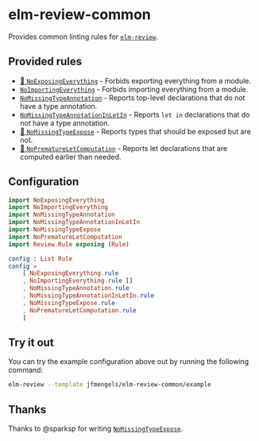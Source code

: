# elm-review-common

Provides common linting rules for [`elm-review`](https://package.elm-lang.org/packages/jfmengels/elm-review/latest/).


## Provided rules

- [🔧 `NoExposingEverything`](https://package.elm-lang.org/packages/jfmengels/elm-review-common/1.1.0/NoExposingEverything "Provides automatic fixes") - Forbids exporting everything from a module.
- [`NoImportingEverything`](https://package.elm-lang.org/packages/jfmengels/elm-review-common/1.1.0/NoImportingEverything) - Forbids importing everything from a module.
- [`NoMissingTypeAnnotation`](https://package.elm-lang.org/packages/jfmengels/elm-review-common/1.1.0/NoMissingTypeAnnotation) - Reports top-level declarations that do not have a type annotation.
- [`NoMissingTypeAnnotationInLetIn`](https://package.elm-lang.org/packages/jfmengels/elm-review-common/1.1.0/NoMissingTypeAnnotationInLetIn) - Reports `let in` declarations that do not have a type annotation.
- [🔧 `NoMissingTypeExpose`](https://package.elm-lang.org/packages/jfmengels/elm-review-common/1.1.0/NoMissingTypeExpose "Provides automatic fixes") - Reports types that should be exposed but are not.
- [🔧 `NoPrematureLetComputation`](https://package.elm-lang.org/packages/jfmengels/elm-review-common/1.1.0/NoPrematureLetComputation) - Reports let declarations that are computed earlier than needed.


## Configuration

```elm
import NoExposingEverything
import NoImportingEverything
import NoMissingTypeAnnotation
import NoMissingTypeAnnotationInLetIn
import NoMissingTypeExpose
import NoPrematureLetComputation
import Review.Rule exposing (Rule)

config : List Rule
config =
    [ NoExposingEverything.rule
    , NoImportingEverything.rule []
    , NoMissingTypeAnnotation.rule
    , NoMissingTypeAnnotationInLetIn.rule
    , NoMissingTypeExpose.rule
    , NoPrematureLetComputation.rule
    ]
```

## Try it out

You can try the example configuration above out by running the following command:

```bash
elm-review --template jfmengels/elm-review-common/example
```


## Thanks

Thanks to @sparksp for writing [`NoMissingTypeExpose`](https://package.elm-lang.org/packages/jfmengels/elm-review-common/1.1.0/NoMissingTypeExpose).
